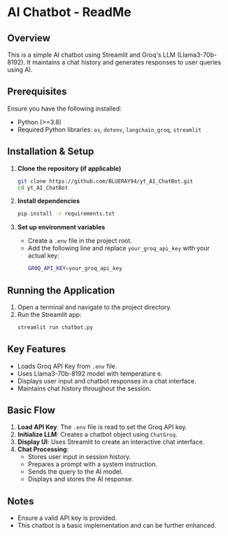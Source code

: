 # AI Chatbot - ReadMe

## Overview
This is a simple AI chatbot using Streamlit and Groq's LLM (Llama3-70b-8192). It maintains a chat history and generates responses to user queries using AI.

## Prerequisites
Ensure you have the following installed:
- Python (>=3.8)
- Required Python libraries: `os`, `dotenv`, `langchain_groq`, `streamlit`

## Installation & Setup
1. **Clone the repository (if applicable)**
   ```sh
   git clone https://github.com/BLUERAY94/yt_AI_ChatBot.git
   cd yt_AI_ChatBot
   ```

2. **Install dependencies**
   ```sh
   pip install -r requirements.txt
   ```

3. **Set up environment variables**
   - Create a `.env` file in the project root.
   - Add the following line and replace `your_groq_api_key` with your actual key:
     ```sh
     GROQ_API_KEY=your_groq_api_key
     ```

## Running the Application
1. Open a terminal and navigate to the project directory.
2. Run the Streamlit app:
   ```sh
   streamlit run chatbot.py
   ```

## Key Features
- Loads Groq API Key from `.env` file.
- Uses Llama3-70b-8192 model with temperature `0`.
- Displays user input and chatbot responses in a chat interface.
- Maintains chat history throughout the session.

## Basic Flow
1. **Load API Key**: The `.env` file is read to set the Groq API key.
2. **Initialize LLM**: Creates a chatbot object using `ChatGroq`.
3. **Display UI**: Uses Streamlit to create an interactive chat interface.
4. **Chat Processing**:
   - Stores user input in session history.
   - Prepares a prompt with a system instruction.
   - Sends the query to the AI model.
   - Displays and stores the AI response.

## Notes
- Ensure a valid API key is provided.
- This chatbot is a basic implementation and can be further enhanced.

